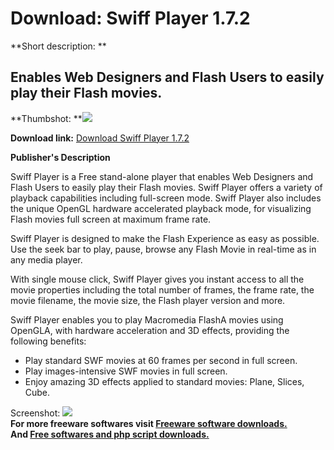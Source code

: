 # Download: Swiff Player 1.7.2

**Short description: **

## Enables Web Designers and Flash Users to easily play their Flash movies.

  
**Thumbshot: **![](http://www.freewarefiles.com/screenshot/swiffplayer_md.gif)   
  
**Download link:** [Download Swiff Player 1.7.2](http://freesoftwares.boysofts.com/Swiff-Player_program_20328.html)  
  

**Publisher's Description**  
  

Swiff Player is a Free stand-alone player that enables Web Designers and Flash
Users to easily play their Flash movies. Swiff Player offers a variety of
playback capabilities including full-screen mode. Swiff Player also includes
the unique OpenGL hardware accelerated playback mode, for visualizing Flash
movies full screen at maximum frame rate.

Swiff Player is designed to make the Flash Experience as easy as possible. Use
the seek bar to play, pause, browse any Flash Movie in real-time as in any
media player.

With single mouse click, Swiff Player gives you instant access to all the
movie properties including the total number of frames, the frame rate, the
movie filename, the movie size, the Flash player version and more.

Swiff Player enables you to play Macromedia FlashA movies using OpenGLA, with
hardware acceleration and 3D effects, providing the following benefits:

  * Play standard SWF movies at 60 frames per second in full screen. 
  * Play images-intensive SWF movies in full screen. 
  * Enjoy amazing 3D effects applied to standard movies: Plane, Slices, Cube. 

  
  
Screenshot: ![](http://www.freewarefiles.com/screenshot/swiffplayer.gif)  
**For more freeware softwares visit [Freeware software downloads.](http://freesoftwares.boysofts.com/)**   
**And [Free softwares and php script downloads.](http://www.boysofts.com/)**

